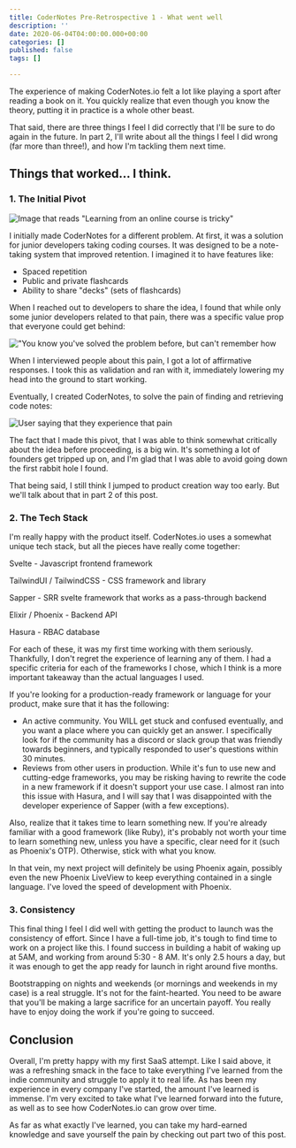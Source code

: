 ```yaml
---
title: CoderNotes Pre-Retrospective 1 - What went well
description: ''
date: 2020-06-04T04:00:00.000+00:00
categories: []
published: false
tags: []

---
```

The experience of making CoderNotes.io felt a lot like playing a sport after reading a book on it. You quickly realize that even though you know the theory, putting it in practice is a whole other beast.

That said, there are three things I feel I did correctly that I'll be sure to do again in the future. In part 2, I'll write about all the things I feel I did wrong (far more than three!), and how I'm tackling them next time.

## Things that worked... I think.

### 1. The Initial Pivot

![Image that reads "Learning from an online course is tricky"](/forestry/the-problem.jpg "My initial landing page")

I initially made CoderNotes for a different problem. At first, it was a solution for junior developers taking coding courses. It was designed to be a note-taking system that improved retention. I imagined it to have features like:

* Spaced repetition
* Public and private flashcards
* Ability to share "decks" (sets of flashcards)

When I reached out to developers to share the idea, I found that while only some junior developers related to that pain, there was a specific value prop that everyone could get behind:

!["You know you've solved the problem before, but can't remember how](/forestry/problem.png "The pivot's value prop")

When I interviewed people about this pain, I got a lot of affirmative responses. I took this as validation and ran with it, immediately lowering my head into the ground to start working.

Eventually, I created CoderNotes, to solve the pain of finding and retrieving code notes:

![User saying that they experience that pain](/forestry/pain-im-solving.png)

The fact that I made this pivot, that I was able to think somewhat critically about the idea before proceeding, is a big win. It's something a lot of founders get tripped up on, and I'm glad that I was able to avoid going down the first rabbit hole I found.

That being said, I still think I jumped to product creation way too early. But we'll talk about that in part 2 of this post.

### 2. The Tech Stack

I'm really happy with the product itself. CoderNotes.io uses a somewhat unique tech stack, but all the pieces have really come together:

Svelte - Javascript frontend framework

TailwindUI / TailwindCSS - CSS framework and library

Sapper - SRR svelte framework that works as a pass-through backend

Elixir / Phoenix - Backend API

Hasura - RBAC database

For each of these, it was my first time working with them seriously. Thankfully, I don't regret the experience of learning any of them. I had a specific criteria for each of the frameworks I chose, which I think is a more important takeaway than the actual languages I used.

If you're looking for a production-ready framework or language for your product, make sure that it has the following:

* An active community. You WILL get stuck and confused eventually, and you want a place where you can quickly get an answer. I specifically look for if the community has a discord or slack group that was friendly towards beginners, and typically responded to user's questions within 30 minutes.
* Reviews from other users in production. While it's fun to use new and cutting-edge frameworks, you may be risking having to rewrite the code in a new framework if it doesn't support your use case. I almost ran into this issue with Hasura, and I will say that I was disappointed with the developer experience of Sapper (with a few exceptions). 

Also, realize that it takes time to learn something new. If you're already familiar with a good framework (like Ruby), it's probably not worth your time to learn something new, unless you have a specific, clear need for it (such as Phoenix's OTP). Otherwise, stick with what you know.

In that vein, my next project will definitely be using Phoenix again, possibly even the new Phoenix LiveView to keep everything contained in a single language. I've loved the speed of development with Phoenix. 

### 3. Consistency

This final thing I feel I did well with getting the product to launch was the consistency of effort. Since I have a full-time job, it's tough to find time to work on a project like this. I found success in building a habit of waking up at 5AM, and working from around 5:30 - 8 AM. It's only 2.5 hours a day, but it was enough to get the app ready for launch in right around five months. 

Bootstrapping on nights and weekends (or mornings and weekends in my case) is a real struggle. It's not for the faint-hearted. You need to be aware that you'll be making a large sacrifice for an uncertain payoff. You really have to enjoy doing the work if you're going to succeed.

## Conclusion

Overall, I'm pretty happy with my first SaaS attempt. Like I said above, it was a refreshing smack in the face to take everything I've learned from the indie community and struggle to apply it to real life. As has been my experience in every company I've started, the amount I've learned is immense. I'm very excited to take what I've learned forward into the future, as well as to see how CoderNotes.io can grow over time. 

As far as what exactly I've learned, you can take my hard-earned knowledge and save yourself the pain by checking out part two of this post.
